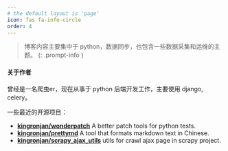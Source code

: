 ```yaml
---
# the default layout is 'page'
icon: fas fa-info-circle
order: 4
---
```



> 博客内容主要集中于 python，数据同步，也包含一些数据采集和运维的主题。
{: .prompt-info }

#### 关于作者
曾经是一名爬虫er，现在从事于 python 后端开发工作，主要使用 django, celery。

一些最近的开源项目：
- **[kingronjan/wonderpatch](https://github.com/kingronjan/wonderpatch)** A better patch tools for python tests.
- **[kingronjan/prettymd](https://github.com/kingronjan/prettymd)** A tool that formats markdown text in Chinese.
- **[kingronjan/scrapy_ajax_utils](https://github.com/kingronjan/scrapy_ajax_utils)** utils for crawl ajax page in scrapy project.
